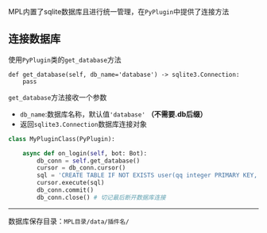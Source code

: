 MPL内置了sqlite数据库且进行统一管理，在`PyPlugin`中提供了连接方法

## 连接数据库

使用`PyPlugin`类的`get_database`方法

```
def get_database(self, db_name='database') -> sqlite3.Connection:
	pass
```

`get_database`方法接收一个参数

- `db_name`:数据库名称，默认值`'database'` **（不需要.db后缀）**
- 返回`sqlite3.Connection`数据库连接对象

```python
class MyPluginClass(PyPlugin):

    async def on_login(self, bot: Bot):
        db_conn = self.get_database()
        cursor = db_conn.cursor()
        sql = 'CREATE TABLE IF NOT EXISTS user(qq integer PRIMARY KEY, conf text)'
        cursor.execute(sql)
        db_conn.commit()
        db_conn.close() # 切记最后断开数据库连接
```

------

数据库保存目录：`MPL目录/data/插件名/`